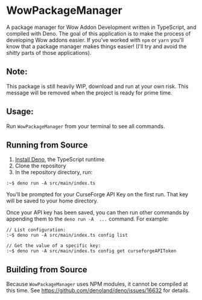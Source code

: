 # WowPackageManager

A package manager for Wow Addon Development written in TypeScript, and compiled with Deno. The goal of this application is to make the process of developing Wow addons easier. If you've worked with `npm` or `yarn` you'll know that a package manager makes things easier! (I'll try and avoid the _shitty_ parts of those applications).

## Note:
This package is still heavily WIP, download and run at your own risk. This message will be removed when the project is ready for prime time.

## Usage:
Run `WowPackageManager` from your terminal to see all commands.

## Running from Source
1. [Install Deno](https://deno.land/manual@v1.28.2/getting_started/installation), the TypeScript runtime
2. Clone the repository
3. In the repository directory, run:

```console
:~$ deno run -A src/main/index.ts
```

You'll be prompted for your CurseForge API Key on the first run. That key will be saved to your home directory.

Once your API key has been saved, you can then run other commands by appending them to the `deno run -A  ...` command. For example:

```console
// List configuration:
:~$ deno run -A src/main/index.ts config list

// Get the value of a specific key:
:~$ deno run -A src/main/index.ts config get curseforgeAPIToken
```

## Building from Source
Because `WowPackageManager` uses NPM modules, it cannot be compiled at this time. See https://github.com/denoland/deno/issues/16632 for details.